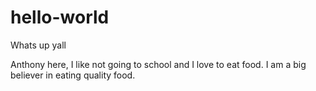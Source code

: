 # hello-world


Whats up yall

Anthony here, I like not going to school and I love to eat food.
I am a big believer in eating quality food.
